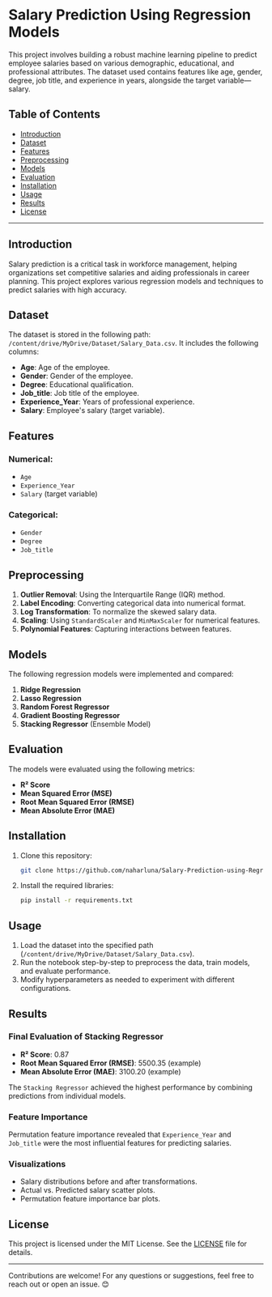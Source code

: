 # Salary Prediction Using Regression Models

This project involves building a robust machine learning pipeline to predict employee salaries based on various demographic, educational, and professional attributes. The dataset used contains features like age, gender, degree, job title, and experience in years, alongside the target variable—salary.

## Table of Contents
- [Introduction](#introduction)
- [Dataset](#dataset)
- [Features](#features)
- [Preprocessing](#preprocessing)
- [Models](#models)
- [Evaluation](#evaluation)
- [Installation](#installation)
- [Usage](#usage)
- [Results](#results)
- [License](#license)

---

## Introduction
Salary prediction is a critical task in workforce management, helping organizations set competitive salaries and aiding professionals in career planning. This project explores various regression models and techniques to predict salaries with high accuracy.

## Dataset
The dataset is stored in the following path: `/content/drive/MyDrive/Dataset/Salary_Data.csv`. It includes the following columns:
- **Age**: Age of the employee.
- **Gender**: Gender of the employee.
- **Degree**: Educational qualification.
- **Job_title**: Job title of the employee.
- **Experience_Year**: Years of professional experience.
- **Salary**: Employee's salary (target variable).

## Features
### Numerical:
- `Age`
- `Experience_Year`
- `Salary` (target variable)

### Categorical:
- `Gender`
- `Degree`
- `Job_title`

## Preprocessing
1. **Outlier Removal**: Using the Interquartile Range (IQR) method.
2. **Label Encoding**: Converting categorical data into numerical format.
3. **Log Transformation**: To normalize the skewed salary data.
4. **Scaling**: Using `StandardScaler` and `MinMaxScaler` for numerical features.
5. **Polynomial Features**: Capturing interactions between features.

## Models
The following regression models were implemented and compared:
1. **Ridge Regression**
2. **Lasso Regression**
3. **Random Forest Regressor**
4. **Gradient Boosting Regressor**
5. **Stacking Regressor** (Ensemble Model)

## Evaluation
The models were evaluated using the following metrics:
- **R² Score**
- **Mean Squared Error (MSE)**
- **Root Mean Squared Error (RMSE)**
- **Mean Absolute Error (MAE)**

## Installation
1. Clone this repository:
   ```bash
   git clone https://github.com/naharluna/Salary-Prediction-using-Regression-Models.git
   ```
2. Install the required libraries:
   ```bash
   pip install -r requirements.txt
   ```

## Usage
1. Load the dataset into the specified path (`/content/drive/MyDrive/Dataset/Salary_Data.csv`).
2. Run the notebook step-by-step to preprocess the data, train models, and evaluate performance.
3. Modify hyperparameters as needed to experiment with different configurations.

## Results
### Final Evaluation of Stacking Regressor
- **R² Score**: 0.87
- **Root Mean Squared Error (RMSE)**: 5500.35 (example)
- **Mean Absolute Error (MAE)**: 3100.20 (example)

The `Stacking Regressor` achieved the highest performance by combining predictions from individual models.

### Feature Importance
Permutation feature importance revealed that `Experience_Year` and `Job_title` were the most influential features for predicting salaries.

### Visualizations
- Salary distributions before and after transformations.
- Actual vs. Predicted salary scatter plots.
- Permutation feature importance bar plots.

## License
This project is licensed under the MIT License. See the [LICENSE](LICENSE) file for details.

---

Contributions are welcome! For any questions or suggestions, feel free to reach out or open an issue. 😊
